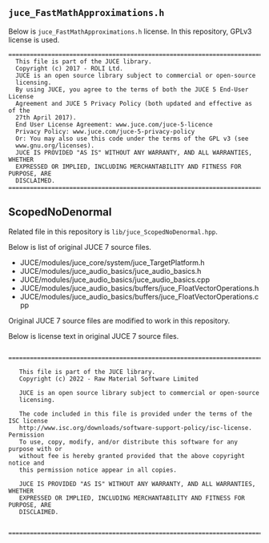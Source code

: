 ## `juce_FastMathApproximations.h`
Below is `juce_FastMathApproximations.h` license. In this repository, GPLv3 license is used.

```
==============================================================================
  This file is part of the JUCE library.
  Copyright (c) 2017 - ROLI Ltd.
  JUCE is an open source library subject to commercial or open-source
  licensing.
  By using JUCE, you agree to the terms of both the JUCE 5 End-User License
  Agreement and JUCE 5 Privacy Policy (both updated and effective as of the
  27th April 2017).
  End User License Agreement: www.juce.com/juce-5-licence
  Privacy Policy: www.juce.com/juce-5-privacy-policy
  Or: You may also use this code under the terms of the GPL v3 (see
  www.gnu.org/licenses).
  JUCE IS PROVIDED "AS IS" WITHOUT ANY WARRANTY, AND ALL WARRANTIES, WHETHER
  EXPRESSED OR IMPLIED, INCLUDING MERCHANTABILITY AND FITNESS FOR PURPOSE, ARE
  DISCLAIMED.
==============================================================================
```

## ScopedNoDenormal
Related file in this repository is `lib/juce_ScopedNoDenormal.hpp`.

Below is list of original JUCE 7 source files.

- JUCE/modules/juce_core/system/juce_TargetPlatform.h
- JUCE/modules/juce_audio_basics/juce_audio_basics.h
- JUCE/modules/juce_audio_basics/juce_audio_basics.cpp
- JUCE/modules/juce_audio_basics/buffers/juce_FloatVectorOperations.h
- JUCE/modules/juce_audio_basics/buffers/juce_FloatVectorOperations.cpp

Original JUCE 7 source files are modified to work in this repository.

Below is license text in original JUCE 7 source files.

```
  ==============================================================================

   This file is part of the JUCE library.
   Copyright (c) 2022 - Raw Material Software Limited

   JUCE is an open source library subject to commercial or open-source
   licensing.

   The code included in this file is provided under the terms of the ISC license
   http://www.isc.org/downloads/software-support-policy/isc-license. Permission
   To use, copy, modify, and/or distribute this software for any purpose with or
   without fee is hereby granted provided that the above copyright notice and
   this permission notice appear in all copies.

   JUCE IS PROVIDED "AS IS" WITHOUT ANY WARRANTY, AND ALL WARRANTIES, WHETHER
   EXPRESSED OR IMPLIED, INCLUDING MERCHANTABILITY AND FITNESS FOR PURPOSE, ARE
   DISCLAIMED.

  ==============================================================================
```

